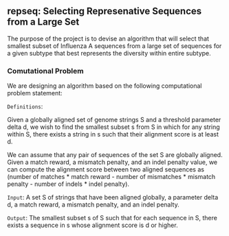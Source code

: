 ## repseq: Selecting Represenative Sequences from a Large Set

The purpose of the project is to devise an algorithm that will select that smallest
subset of Influenza A sequences from a large set of sequences for a given subtype 
that best represents the diversity within entire subtype.

### Comutational Problem

We are designing an algorithm based on the following computational problem statement:

`Definitions`:

Given a globally aligned set of genome strings S and a threshold parameter delta d, we wish to find the smallest subset s from S in which for any string within S, there exists a string in s such that their alignment score is at least d.

We can assume that any pair of sequences of the set S are globally aligned. Given a match reward, a mismatch penalty, and an indel penalty value, we can compute the alignment score between two aligned sequences as (number of matches * match reward - number of mismatches * mismatch penalty - number of indels * indel penalty).

`Input`: A set S of strings that have been aligned globally, a parameter delta d, a match reward, a mismatch penalty, and an indel penalty.

`Output`: The smallest subset s of S such that for each sequence in S, there exists a sequence in s whose alignment score is d or higher.
